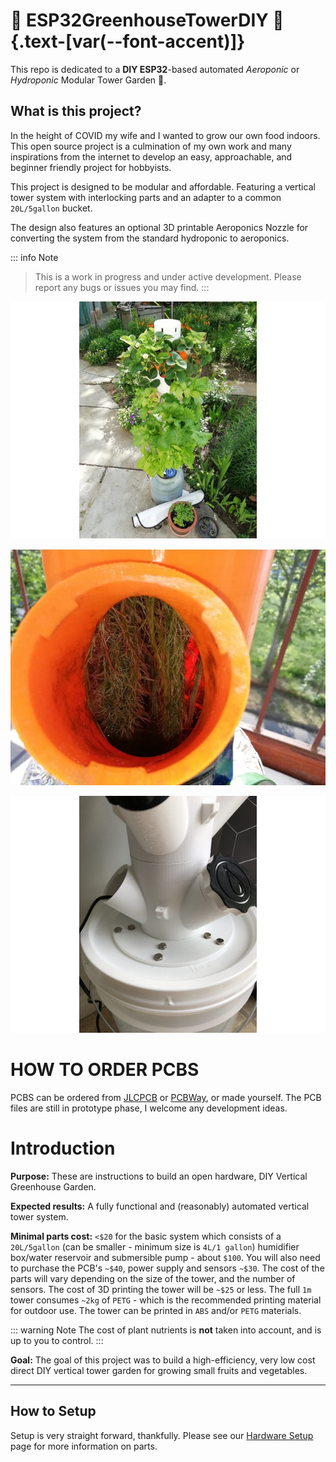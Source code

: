<script setup>
import Alerts from '../../vue/alerts/Alerts.vue'
import ImageCard from '../../vue/images/ImageComponent.vue'
import { alerts } from '../../static/alerts'
import { image_settings } from '../../static/image_settings'
</script>

# 🌱 ESP32GreenhouseTowerDIY 🌱 {.text-[var(--font-accent)]}

This repo is dedicated to a **DIY ESP32**-based automated *Aeroponic* or *Hydroponic* Modular Tower Garden 🌵.

<Alerts :options="alerts.user_warning">
    <template v-slot:content>
        <p>
            This project is in active development.
            However, it is working for most users.
        </p>
    </template>
</Alerts>

## What is this project?

In the height of COVID my wife and I wanted to grow our own food indoors. This open source project is a culmination of my own work and many inspirations from the internet to develop an easy, approachable, and beginner friendly project for hobbyists.

This project is designed to be modular and affordable. Featuring a vertical tower system with interlocking parts and an adapter to a common `20L/5gallon` bucket.

The design also features an optional 3D printable Aeroponics Nozzle for converting the system from the standard hydroponic to aeroponics.

::: info Note
> This is a work in progress and under active development. Please report any bugs or issues you may find.
:::

![tower garden](https://raw.githubusercontent.com/ZanzyTHEbar/ESP32GreenhouseTowerDIY/main/3D%20Printing%20Files/Modular%20Hydroponic%20Tower%20Garden/images/IMG_20190523_094749.jpg)

![tower garden](https://raw.githubusercontent.com/ZanzyTHEbar/ESP32GreenhouseTowerDIY/main/3D%20Printing%20Files/Modular%20Hydroponic%20Tower%20Garden/images/IMG_20200518_074307.jpg)

![tower garden](https://raw.githubusercontent.com/ZanzyTHEbar/ESP32GreenhouseTowerDIY/main/3D%20Printing%20Files/5%20Gallon%20(20L)%20Bucket%20Lid%20Adapter/images/IMG_5375.JPG)

# HOW TO ORDER PCBS

PCBS can be ordered from [JLCPCB](https://jlcpcb.com/) or [PCBWay](https://www.pcbway.com/), or made yourself. The PCB files are still in prototype phase, I welcome any development ideas.

# Introduction

**Purpose:** These are instructions to build an open hardware, DIY Vertical Greenhouse Garden.

**Expected results:** A fully functional and (reasonably) automated vertical tower system.

**Minimal parts cost:** `<$20` for the basic system which consists of a `20L/5gallon` (can be smaller - minimum size is `4L/1 gallon`) humidifier box/water reservoir and submersible pump - about `$100`. You will also need to purchase the PCB's `~$40`, power supply and sensors `~$30`. The cost of the parts will vary depending on the size of the tower, and the number of sensors. The cost of 3D printing the tower will be `~$25` or less. The full `1m` tower consumes `~2kg` of `PETG` - which is the recommended printing material for outdoor use. The tower can be printed in `ABS` and/or `PETG` materials.

::: warning Note
The cost of plant nutrients is **not** taken into account, and is up to you to control.
:::

**Goal:** The goal of this project was to build a high-efficiency, very low cost direct DIY vertical tower garden for growing small fruits and vegetables.

____

## How to Setup

Setup is very straight forward, thankfully. Please see our [Hardware Setup](../how_to_build/parts_list) page for more information on parts.
